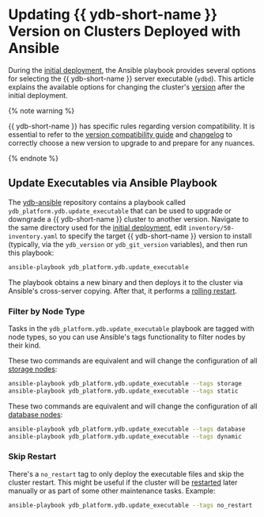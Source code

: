# Updating {{ ydb-short-name }} Version on Clusters Deployed with Ansible

During the [initial deployment](initial-deployment.md), the Ansible playbook provides several options for selecting the {{ ydb-short-name }} server executable (`ydbd`). This article explains the available options for changing the cluster's [version](../../../downloads/index.md) after the initial deployment.

{% note warning %}

{{ ydb-short-name }} has specific rules regarding version compatibility. It is essential to refer to the [version compatibility guide](../manual/update-executable.md#version-compatability) and [changelog](../../../changelog-server.md) to correctly choose a new version to upgrade to and prepare for any nuances.

{% endnote %}

## Update Executables via Ansible Playbook

The [ydb-ansible](https://github.com/ydb-platform/ydb-ansible) repository contains a playbook called `ydb_platform.ydb.update_executable` that can be used to upgrade or downgrade a {{ ydb-short-name }} cluster to another version. Navigate to the same directory used for the [initial deployment](initial-deployment.md), edit `inventory/50-inventory.yaml` to specify the target {{ ydb-short-name }} version to install (typically, via the `ydb_version` or `ydb_git_version` variables), and then run this playbook:

```bash
ansible-playbook ydb_platform.ydb.update_executable
```

The playbook obtains a new binary and then deploys it to the cluster via Ansible's cross-server copying. After that, it performs a [rolling restart](restart.md).

### Filter by Node Type

Tasks in the `ydb_platform.ydb.update_executable` playbook are tagged with node types, so you can use Ansible's tags functionality to filter nodes by their kind.

These two commands are equivalent and will change the configuration of all [storage nodes](../../../concepts/glossary.md#storage-node):

```bash
ansible-playbook ydb_platform.ydb.update_executable --tags storage
ansible-playbook ydb_platform.ydb.update_executable --tags static
```

These two commands are equivalent and will change the configuration of all [database nodes](../../../concepts/glossary.md#database-node):

```bash
ansible-playbook ydb_platform.ydb.update_executable --tags database
ansible-playbook ydb_platform.ydb.update_executable --tags dynamic
```

### Skip Restart

There's a `no_restart` tag to only deploy the executable files and skip the cluster restart. This might be useful if the cluster will be [restarted](restart.md) later manually or as part of some other maintenance tasks. Example:

```bash
ansible-playbook ydb_platform.ydb.update_executable --tags no_restart
```